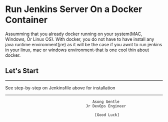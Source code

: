 # Run Jenkins Server On a Docker Container

Assumming that you already docker running on your system(MAC, Windows, Or Linux OS).
With docker, you do not have to have install any java runtime environment(jre) as it will be 
the case if you awnt to run jenkins in your linux, mac or windows environment-that is one cool thin about docker.

## Let's Start
---
See step-by-step on Jenkinsfile above for installation

---
                                           Asong Gentle
                                        Jr DevOps Engineer
                
                                            [Good Luck]

